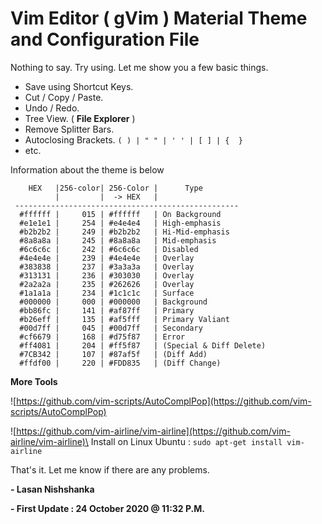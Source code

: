 # Vim Editor ( gVim ) Material Theme and Configuration File

Nothing to say. Try using. Let me show you a few basic things.
 - Save using Shortcut Keys.
 - Cut / Copy / Paste.
 - Undo / Redo.
 - Tree View. ( **File Explorer** )
 - Remove Splitter Bars.
 - Autoclosing Brackets. `( ) | " " | ' ' | [ ] | {  }`
 - etc.

Information about the theme is below

```
    HEX   |256-color| 256-Color |      Type
          |         |  -> HEX   |
 --------------------------------------------------
  #ffffff |     015 | #ffffff   | On Background
  #e1e1e1 |     254 | #e4e4e4   | High-emphasis
  #b2b2b2 |     249 | #b2b2b2   | Hi-Mid-emphasis
  #8a8a8a |     245 | #8a8a8a   | Mid-emphasis
  #6c6c6c |     242 | #6c6c6c   | Disabled
  #4e4e4e |     239 | #4e4e4e   | Overlay
  #383838 |     237 | #3a3a3a   | Overlay
  #313131 |     236 | #303030   | Overlay
  #2a2a2a |     235 | #262626   | Overlay
  #1a1a1a |     234 | #1c1c1c   | Surface
  #000000 |     000 | #000000   | Background
  #bb86fc |     141 | #af87ff   | Primary
  #b26eff |     135 | #af5fff   | Primary Valiant
  #00d7ff |     045 | #00d7ff   | Secondary
  #cf6679 |     168 | #d75f87   | Error
  #ff4081 |     204 | #ff5f87   | (Special & Diff Delete)
  #7CB342 |     107 | #87af5f   | (Diff Add)
  #ffdf00 |     220 | #FDD835   | (Diff Change)
```

**More Tools**

![https://github.com/vim-scripts/AutoComplPop](https://github.com/vim-scripts/AutoComplPop)

![https://github.com/vim-airline/vim-airline](https://github.com/vim-airline/vim-airline)\
Install on Linux Ubuntu : `sudo apt-get install vim-airline`

That's it. Let me know if there are any problems.

**- Lasan Nishshanka**

**- First Update : 24 October 2020 @ 11:32 P.M.**
